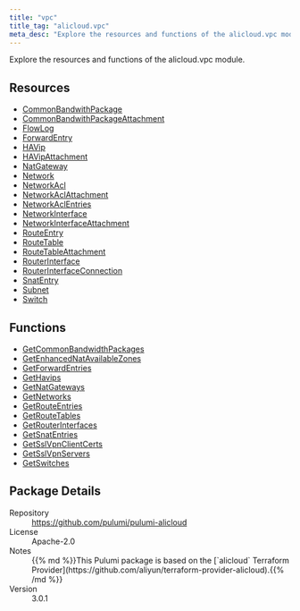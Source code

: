 ```yaml
---
title: "vpc"
title_tag: "alicloud.vpc"
meta_desc: "Explore the resources and functions of the alicloud.vpc module."
---
```


<!-- WARNING: this file was generated by Pulumi Docs Generator. -->
<!-- Do not edit by hand unless you're certain you know what you are doing! -->

Explore the resources and functions of the alicloud.vpc module.

<h2 id="resources">Resources</h2>
<ul class="api">
    <li><a href="commonbandwithpackage" title="CommonBandwithPackage"><span class="symbol resource"></span>CommonBandwithPackage</a></li>
    <li><a href="commonbandwithpackageattachment" title="CommonBandwithPackageAttachment"><span class="symbol resource"></span>CommonBandwithPackageAttachment</a></li>
    <li><a href="flowlog" title="FlowLog"><span class="symbol resource"></span>FlowLog</a></li>
    <li><a href="forwardentry" title="ForwardEntry"><span class="symbol resource"></span>ForwardEntry</a></li>
    <li><a href="havip" title="HAVip"><span class="symbol resource"></span>HAVip</a></li>
    <li><a href="havipattachment" title="HAVipAttachment"><span class="symbol resource"></span>HAVipAttachment</a></li>
    <li><a href="natgateway" title="NatGateway"><span class="symbol resource"></span>NatGateway</a></li>
    <li><a href="network" title="Network"><span class="symbol resource"></span>Network</a></li>
    <li><a href="networkacl" title="NetworkAcl"><span class="symbol resource"></span>NetworkAcl</a></li>
    <li><a href="networkaclattachment" title="NetworkAclAttachment"><span class="symbol resource"></span>NetworkAclAttachment</a></li>
    <li><a href="networkaclentries" title="NetworkAclEntries"><span class="symbol resource"></span>NetworkAclEntries</a></li>
    <li><a href="networkinterface" title="NetworkInterface"><span class="symbol resource"></span>NetworkInterface</a></li>
    <li><a href="networkinterfaceattachment" title="NetworkInterfaceAttachment"><span class="symbol resource"></span>NetworkInterfaceAttachment</a></li>
    <li><a href="routeentry" title="RouteEntry"><span class="symbol resource"></span>RouteEntry</a></li>
    <li><a href="routetable" title="RouteTable"><span class="symbol resource"></span>RouteTable</a></li>
    <li><a href="routetableattachment" title="RouteTableAttachment"><span class="symbol resource"></span>RouteTableAttachment</a></li>
    <li><a href="routerinterface" title="RouterInterface"><span class="symbol resource"></span>RouterInterface</a></li>
    <li><a href="routerinterfaceconnection" title="RouterInterfaceConnection"><span class="symbol resource"></span>RouterInterfaceConnection</a></li>
    <li><a href="snatentry" title="SnatEntry"><span class="symbol resource"></span>SnatEntry</a></li>
    <li><a href="subnet" title="Subnet"><span class="symbol resource"></span>Subnet</a></li>
    <li><a href="switch" title="Switch"><span class="symbol resource"></span>Switch</a></li>
</ul>

<h2 id="functions">Functions</h2>
<ul class="api">
    <li><a href="getcommonbandwidthpackages" title="GetCommonBandwidthPackages"><span class="symbol function"></span>GetCommonBandwidthPackages</a></li>
    <li><a href="getenhancednatavailablezones" title="GetEnhancedNatAvailableZones"><span class="symbol function"></span>GetEnhancedNatAvailableZones</a></li>
    <li><a href="getforwardentries" title="GetForwardEntries"><span class="symbol function"></span>GetForwardEntries</a></li>
    <li><a href="gethavips" title="GetHavips"><span class="symbol function"></span>GetHavips</a></li>
    <li><a href="getnatgateways" title="GetNatGateways"><span class="symbol function"></span>GetNatGateways</a></li>
    <li><a href="getnetworks" title="GetNetworks"><span class="symbol function"></span>GetNetworks</a></li>
    <li><a href="getrouteentries" title="GetRouteEntries"><span class="symbol function"></span>GetRouteEntries</a></li>
    <li><a href="getroutetables" title="GetRouteTables"><span class="symbol function"></span>GetRouteTables</a></li>
    <li><a href="getrouterinterfaces" title="GetRouterInterfaces"><span class="symbol function"></span>GetRouterInterfaces</a></li>
    <li><a href="getsnatentries" title="GetSnatEntries"><span class="symbol function"></span>GetSnatEntries</a></li>
    <li><a href="getsslvpnclientcerts" title="GetSslVpnClientCerts"><span class="symbol function"></span>GetSslVpnClientCerts</a></li>
    <li><a href="getsslvpnservers" title="GetSslVpnServers"><span class="symbol function"></span>GetSslVpnServers</a></li>
    <li><a href="getswitches" title="GetSwitches"><span class="symbol function"></span>GetSwitches</a></li>
</ul>

<h2 id="package-details">Package Details</h2>
<dl class="package-details">
	<dt>Repository</dt>
	<dd><a href="https://github.com/pulumi/pulumi-alicloud">https://github.com/pulumi/pulumi-alicloud</a></dd>
	<dt>License</dt>
	<dd>Apache-2.0</dd>
	<dt>Notes</dt>
	<dd>{{% md %}}This Pulumi package is based on the [`alicloud` Terraform Provider](https://github.com/aliyun/terraform-provider-alicloud).{{% /md %}}</dd>
	<dt>Version</dt>
	<dd>3.0.1</dd>
</dl>

